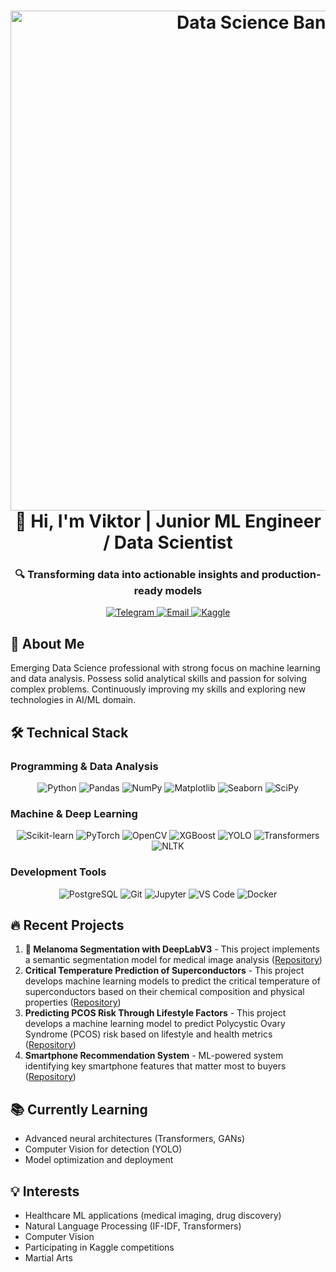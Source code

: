 <h1 align="center"> 
  <img src="https://i1255.photobucket.com/albums/hh633/suzusherpa/Matrix-animated-Smaller-ve.gif" alt="Data Science Banner" width="800">
  <br>👋 Hi, I'm Viktor | Junior ML Engineer / Data Scientist
</h1>

<h3 align="center">🔍 Transforming data into actionable insights and production-ready models</h3>

<p align="center">
  <a href="https://t.me/v_ptrk" target="_blank">
    <img src="https://img.shields.io/badge/Telegram-2CA5E0?style=for-the-badge&logo=telegram&logoColor=white" alt="Telegram">
  </a>
  <a href="mailto:virgil.petrakovets@yandex.ru">
    <img src="https://img.shields.io/badge/Email-D14836?style=for-the-badge&logo=gmail&logoColor=white" alt="Email">
  </a>
  <a href="https://www.kaggle.com/viktoraltoss" target="_blank">
    <img src="https://img.shields.io/badge/Kaggle-20BEFF?style=for-the-badge&logo=kaggle&logoColor=white" alt="Kaggle">
  </a>
</p>

## 🚀 About Me
Emerging Data Science professional with strong focus on machine learning and data analysis. Possess solid analytical skills and passion for solving complex problems. Continuously improving my skills and exploring new technologies in AI/ML domain.

## 🛠 Technical Stack

### **Programming & Data Analysis**
<div align="center">
  <img src="https://img.shields.io/badge/Python-3776AB?style=for-the-badge&logo=python&logoColor=white" alt="Python">
  <img src="https://img.shields.io/badge/Pandas-150458?style=for-the-badge&logo=pandas&logoColor=white" alt="Pandas">
  <img src="https://img.shields.io/badge/Numpy-013243?style=for-the-badge&logo=numpy&logoColor=white" alt="NumPy">
  <img src="https://img.shields.io/badge/Matplotlib-11557C?style=for-the-badge&logo=python&logoColor=white" alt="Matplotlib">
  <img src="https://img.shields.io/badge/Seaborn-4B8BBE?style=for-the-badge&logo=python&logoColor=white" alt="Seaborn">
  <img src="https://img.shields.io/badge/SciPy-8CAAE6?style=for-the-badge&logo=scipy&logoColor=white" alt="SciPy">
</div>

### **Machine & Deep Learning**
<div align="center">
  <img src="https://img.shields.io/badge/Scikit_Learn-F7931E?style=for-the-badge&logo=scikit-learn&logoColor=white" alt="Scikit-learn">
  <img src="https://img.shields.io/badge/PyTorch-EE4C2C?style=for-the-badge&logo=pytorch&logoColor=white" alt="PyTorch">
  <img src="https://img.shields.io/badge/OpenCV-5C3EE8?style=for-the-badge&logo=opencv&logoColor=white" alt="OpenCV">
  <img src="https://img.shields.io/badge/XGBoost-017CEE?style=for-the-badge&logo=xgboost&logoColor=white" alt="XGBoost">
  <img src="https://img.shields.io/badge/YOLO-00FFFF?style=for-the-badge&logo=yolo&logoColor=black" alt="YOLO">
  <img src="https://img.shields.io/badge/Transformers-FFA500?style=for-the-badge&logo=huggingface&logoColor=white" alt="Transformers">
  <img src="https://img.shields.io/badge/NLTK-259dff?style=for-the-badge&logo=python&logoColor=white" alt="NLTK">
</div>

### **Development Tools**
<div align="center">
  <img src="https://img.shields.io/badge/PostgreSQL-316192?style=for-the-badge&logo=postgresql&logoColor=white" alt="PostgreSQL">
  <img src="https://img.shields.io/badge/Git-F05032?style=for-the-badge&logo=git&logoColor=white" alt="Git">
  <img src="https://img.shields.io/badge/Jupyter-F37626?style=for-the-badge&logo=jupyter&logoColor=white" alt="Jupyter">
  <img src="https://img.shields.io/badge/VS_Code-007ACC?style=for-the-badge&logo=visual-studio-code&logoColor=white" alt="VS Code">
  <img src="https://img.shields.io/badge/Docker-2496ED?style=for-the-badge&logo=docker&logoColor=white" alt="Docker">
</div>

## 🔥 Recent Projects
1. **🏥 Melanoma Segmentation with DeepLabV3** - This project implements a semantic segmentation model for medical image analysis ([Repository](https://github.com/Viktor-alt-oss/segmentation-for-melanoma--skin-damage-))
2. **Critical Temperature Prediction of Superconductors** - This project develops machine learning models to predict the critical temperature of superconductors based on their chemical composition and physical properties ([Repository](https://github.com/Viktor-alt-oss/critical-temperature-of-superconductors))
3. **Predicting PCOS Risk Through Lifestyle Factors** - This project develops a machine learning model to predict Polycystic Ovary Syndrome (PCOS) risk based on lifestyle and health metrics ([Repository](https://github.com/Viktor-alt-oss/exploring-predictive-health-factors))
4. **Smartphone Recommendation System** - ML-powered system identifying key smartphone features that matter most to buyers ([Repository](https://github.com/Viktor-alt-oss/smartphone-recommendation))

## 📚 Currently Learning
- Advanced neural architectures (Transformers, GANs)
- Computer Vision for detection (YOLO)
- Model optimization and deployment

## 💡 Interests
- Healthcare ML applications (medical imaging, drug discovery)
- Natural Language Processing (IF-IDF, Transformers)
- Computer Vision
- Participating in Kaggle competitions
- Martial Arts 
